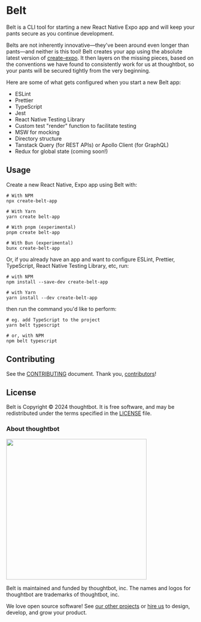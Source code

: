 # Belt

Belt is a CLI tool for starting a new React Native Expo app and will keep your pants secure as you continue development.

Belts are not inherently innovative—they've been around even longer than pants—and neither is this tool! Belt creates your app using the absolute latest version of [create-expo](https://github.com/expo/expo/tree/main/packages/create-expo). It then layers on the missing pieces, based on the conventions we have found to consistently work for us at thoughtbot, so your pants will be secured tightly from the very beginning.

Here are some of what gets configured when you start a new Belt app:

- ESLint
- Prettier
- TypeScript
- Jest
- React Native Testing Library
- Custom test "render" function to facilitate testing
- MSW for mocking
- Directory structure
- Tanstack Query (for REST APIs) or Apollo Client (for GraphQL)
- Redux for global state (coming soon!)

## Usage

Create a new React Native, Expo app using Belt with:

```
# With NPM
npx create-belt-app

# With Yarn
yarn create belt-app

# With pnpm (experimental)
pnpm create belt-app

# With Bun (experimental)
bunx create-belt-app
```

Or, if you already have an app and want to configure ESLint, Prettier, TypeScript, React Native Testing Library, etc, run:

```
# with NPM
npm install --save-dev create-belt-app

# with Yarn
yarn install --dev create-belt-app
```

then run the command you'd like to perform:

```
# eg. add TypeScript to the project
yarn belt typescript

# or, with NPM
npm belt typescript
```

## Contributing

See the [CONTRIBUTING](./CONTRIBUTING.md) document. Thank you, [contributors](https://github.com/thoughtbot/belt/graphs/contributors)!

## License

Belt is Copyright © 2024 thoughtbot. It is free software, and may be
redistributed under the terms specified in the [LICENSE](/LICENSE) file.

### About thoughtbot

<img src="https://thoughtbot.com/thoughtbot-logo-for-readmes.svg" width="375" />

Belt is maintained and funded by thoughtbot, inc.
The names and logos for thoughtbot are trademarks of thoughtbot, inc.

We love open source software! See [our other projects][community] or
[hire us][hire] to design, develop, and grow your product.

[community]: https://thoughtbot.com/community?utm_source=github
[hire]: https://thoughtbot.com/hire-us?utm_source=github
